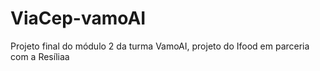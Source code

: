 # ViaCep-vamoAI
Projeto final do módulo 2 da turma VamoAI, projeto do Ifood em parceria com a Resíliaa
